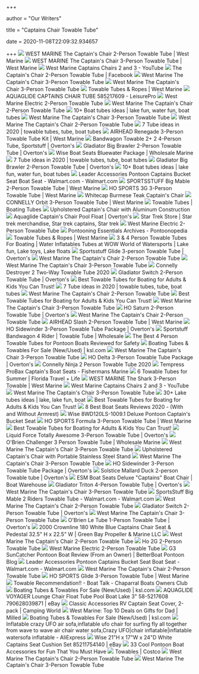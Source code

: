 +++
        
author = "Our Writers"
        
title = "Captains Chair Towable Tube"
        
date = 2020-11-08T22:09:32.934657
        
+++
[ ![](https://newcontent.westmarine.com/content/images/catalog/full/18459230_FUL.jpg)](https://newcontent.westmarine.com/content/images/catalog/full/18459230_FUL.jpg) WEST MARINE The Captain's Chair 2-Person Towable Tube | West Marine
[ ![](https://newcontent.westmarine.com/content/images/catalog/full/18459248_FUL.jpg)](https://newcontent.westmarine.com/content/images/catalog/full/18459248_FUL.jpg) WEST MARINE The Captain's Chair 3-Person Towable Tube | West Marine
[ ![](https://i.ytimg.com/vi/TLyC_eA0SDo/maxresdefault.jpg)](https://i.ytimg.com/vi/TLyC_eA0SDo/maxresdefault.jpg) West Marine Captains Chairs 2 and 3 - YouTube
[ ![](https://lookaside.fbsbx.com/lookaside/crawler/media/?media_id=2304774466275856)](https://lookaside.fbsbx.com/lookaside/crawler/media/?media_id=2304774466275856) The Captain's Chair 2-Person Towable Tube | Facebook
[ ![](https://newcontent.westmarine.com/content/images/catalog/large/19101567_LRG.jpg)](https://newcontent.westmarine.com/content/images/catalog/large/19101567_LRG.jpg) West Marine The Captain's Chair 3-Person Towable Tube
[ ![](https://newcontent.westmarine.com/content/images/catalog/large/16959108_LRG.jpg)](https://newcontent.westmarine.com/content/images/catalog/large/16959108_LRG.jpg) West Marine The Captain's Chair 3-Person Towable Tube
[ ![](https://newcontent.westmarine.com/content/images/catalog/full/19362664_FUL.16092019113001.jpg)](https://newcontent.westmarine.com/content/images/catalog/full/19362664_FUL.16092019113001.jpg) Towable Tubes & Ropes | West Marine
[ ![](https://www.leisurepro.com/Image/Product/Large/AGLCCT.jpg)](https://www.leisurepro.com/Image/Product/Large/AGLCCT.jpg) AQUAGLIDE CAPTAINS CHAIR TUBE 585217609 - LeisurePro
[ ![](https://newcontent.westmarine.com/content/images/catalog/large/18237909_LRG.jpg)](https://newcontent.westmarine.com/content/images/catalog/large/18237909_LRG.jpg) West Marine Electric 2-Person Towable Tube
[ ![](https://newcontent.westmarine.com/content/images/catalog/large/18609362_LRG.jpg)](https://newcontent.westmarine.com/content/images/catalog/large/18609362_LRG.jpg) West Marine The Captain's Chair 2-Person Towable Tube
[ ![](https://i.pinimg.com/236x/cf/f2/f6/cff2f6495e87574c1e21f10eb696d012--summer-fun-activities-water-tube.jpg)](https://i.pinimg.com/236x/cf/f2/f6/cff2f6495e87574c1e21f10eb696d012--summer-fun-activities-water-tube.jpg) 10+ Boat tubes ideas | lake fun, water fun, boat tubes
[ ![](https://newcontent.westmarine.com/content/images/catalog/large/16959074_LRG.jpg)](https://newcontent.westmarine.com/content/images/catalog/large/16959074_LRG.jpg) West Marine The Captain's Chair 3-Person Towable Tube
[ ![](https://newcontent.westmarine.com/content/images/catalog/large/14807168.jpg)](https://newcontent.westmarine.com/content/images/catalog/large/14807168.jpg) West Marine The Captain's Chair 2-Person Towable Tube
[ ![](https://i.pinimg.com/236x/0a/61/b2/0a61b2e2252b16ce5077ec63dc75b3f9.jpg)](https://i.pinimg.com/236x/0a/61/b2/0a61b2e2252b16ce5077ec63dc75b3f9.jpg) 7 Tube ideas in 2020 | towable tubes, tube, boat tubes
[ ![](https://newcontent.westmarine.com/content/images/catalog/full/19637404_FUL.16092019083007.jpg)](https://newcontent.westmarine.com/content/images/catalog/full/19637404_FUL.16092019083007.jpg) AIRHEAD Renegade 3-Person Towable Tube Kit | West Marine
[ ![](https://www.overtons.com/dw/image/v2/BCJK_PRD/on/demandware.static/-/Sites-global-master-catalog/default/dw85c0c644/images/large/109537_4.jpg?sw=1350&sh=1000&sm=fit)](https://www.overtons.com/dw/image/v2/BCJK_PRD/on/demandware.static/-/Sites-global-master-catalog/default/dw85c0c644/images/large/109537_4.jpg?sw=1350&sh=1000&sm=fit) Bandwagon Towable 2+ 2 4-Person Tube, Sportstuff | Overton's
[ ![](https://www.overtons.com/dw/image/v2/BCJK_PRD/on/demandware.static/-/Sites-global-master-catalog/default/dw4826c637/images/large/321558_4.jpg?sw=1350&sh=1000&sm=fit)](https://www.overtons.com/dw/image/v2/BCJK_PRD/on/demandware.static/-/Sites-global-master-catalog/default/dw4826c637/images/large/321558_4.jpg?sw=1350&sh=1000&sm=fit) Gladiator Big Brawler 2-Person Towable Tube | Overton's
[ ![](https://cdn11.bigcommerce.com/s-6rtev5owwo/products/227630/images/112606/wd1007-710_lg__17988.1558149783.500.750.jpg?c=2)](https://cdn11.bigcommerce.com/s-6rtev5owwo/products/227630/images/112606/wd1007-710_lg__17988.1558149783.500.750.jpg?c=2) Wise Boat Seats Bluewater Package | Wholesale Marine
[ ![](https://i.pinimg.com/236x/89/42/33/8942333f342a8fba115e96834f19e43b.jpg)](https://i.pinimg.com/236x/89/42/33/8942333f342a8fba115e96834f19e43b.jpg) 7 Tube ideas in 2020 | towable tubes, tube, boat tubes
[ ![](https://www.overtons.com/dw/image/v2/BCJK_PRD/on/demandware.static/-/Sites-global-master-catalog/default/dwfb4a1817/images/large/321558_2.jpg?sw=1350&sh=1000&sm=fit)](https://www.overtons.com/dw/image/v2/BCJK_PRD/on/demandware.static/-/Sites-global-master-catalog/default/dwfb4a1817/images/large/321558_2.jpg?sw=1350&sh=1000&sm=fit) Gladiator Big Brawler 2-Person Towable Tube | Overton's
[ ![](https://i.pinimg.com/236x/7b/00/da/7b00da8141b4f152026e6496366dd6db--water-tube-boating-fun.jpg)](https://i.pinimg.com/236x/7b/00/da/7b00da8141b4f152026e6496366dd6db--water-tube-boating-fun.jpg) 10+ Boat tubes ideas | lake fun, water fun, boat tubes
[ ![](https://i5.walmartimages.com/asr/40d4242d-68ea-44d8-9826-abfce4de2cac_1.16fc9bac2c14d0be01d21078baf4d30f.jpeg)](https://i5.walmartimages.com/asr/40d4242d-68ea-44d8-9826-abfce4de2cac_1.16fc9bac2c14d0be01d21078baf4d30f.jpeg) Leader Accessories Pontoon Captains Bucket Seat Boat Seat - Walmart.com -  Walmart.com
[ ![](https://newcontent.westmarine.com/content/images/catalog/large/12990503_LRG.jpg)](https://newcontent.westmarine.com/content/images/catalog/large/12990503_LRG.jpg) SPORTSSTUFF Big Mable 2-Person Towable Tube | West Marine
[ ![](https://newcontent.westmarine.com/content/images/catalog/full/19362854_FUL.04042019103001.jpg)](https://newcontent.westmarine.com/content/images/catalog/full/19362854_FUL.04042019103001.jpg) HO SPORTS 3G 3-Person Towable Tube | West Marine
[ ![](https://www.sailorsams.com/assets/images/60048_JPG%201.jpg)](https://www.sailorsams.com/assets/images/60048_JPG%201.jpg) Whitecap Burmese Teak Captain's Chair
[ ![](https://newcontent.westmarine.com/content/images/catalog/full/19366517_FUL.21052019083021.jpg)](https://newcontent.westmarine.com/content/images/catalog/full/19366517_FUL.21052019083021.jpg) CONNELLY Orbit 3-Person Towable Tube | West Marine
[ ![](https://www.wholesalemarine.com/product_images/uploaded_images/skitubes.jpg)](https://www.wholesalemarine.com/product_images/uploaded_images/skitubes.jpg) Towable Tubes | Boating Tubes
[ ![](https://www.sailorsams.com/assets/images/arrigoni/chairs/tcc-captain-chair.jpg)](https://www.sailorsams.com/assets/images/arrigoni/chairs/tcc-captain-chair.jpg) Upholstered Captain's Chair with Aluminum Construction
[ ![](https://www.overtons.com/dw/image/v2/BCJK_PRD/on/demandware.static/-/Sites-global-master-catalog/default/dwd2e4c39b/images/large/330944_2.jpg?sw=1350&sh=1000&sm=fit)](https://www.overtons.com/dw/image/v2/BCJK_PRD/on/demandware.static/-/Sites-global-master-catalog/default/dwd2e4c39b/images/large/330944_2.jpg?sw=1350&sh=1000&sm=fit) Aquaglide Captain's Chair Pool Float | Overton's
[ ![](https://i.pinimg.com/originals/7c/f2/fb/7cf2fbb71584bd3c333ce76b66015e6e.jpg)](https://i.pinimg.com/originals/7c/f2/fb/7cf2fbb71584bd3c333ce76b66015e6e.jpg) Star Trek Store | Star trek merchandise, Star trek captains, Star trek
[ ![](https://newcontent.westmarine.com/content/images/catalog/large/16207508_LRG.jpeg)](https://newcontent.westmarine.com/content/images/catalog/large/16207508_LRG.jpeg) West Marine Electric 2-Person Towable Tube
[ ![](https://pontoonopedia.com/wp-content/uploads/2019/03/pontoon-captains-chair-320x202.jpg)](https://pontoonopedia.com/wp-content/uploads/2019/03/pontoon-captains-chair-320x202.jpg) Pontooning Essentials Archives - Pontoonopedia
[ ![](https://newcontent.westmarine.com/content/images/catalog/full/19362847_FUL.04042019100008.jpg)](https://newcontent.westmarine.com/content/images/catalog/full/19362847_FUL.04042019100008.jpg) Towable Tubes & Ropes | West Marine
[ ![](https://i.pinimg.com/originals/c0/f2/51/c0f25198101da8a5d5fb68254749065e.jpg)](https://i.pinimg.com/originals/c0/f2/51/c0f25198101da8a5d5fb68254749065e.jpg) 3 & 4 Person Towable Tubes For Boating | Water Inflatables Tubes at WOW  World of Watersports | Lake fun, Lake toys, Lake floats
[ ![](https://www.overtons.com/dw/image/v2/BCJK_PRD/on/demandware.static/-/Sites-global-master-catalog/default/dwe2dd8009/images/large/311163_3.jpg?sw=1350&sh=1000&sm=fit)](https://www.overtons.com/dw/image/v2/BCJK_PRD/on/demandware.static/-/Sites-global-master-catalog/default/dwe2dd8009/images/large/311163_3.jpg?sw=1350&sh=1000&sm=fit) Sportsstuff Glide 3-person Towable Tube | Overton's
[ ![](https://newcontent.westmarine.com/content/images/catalog/large/18459198_LRG.jpg)](https://newcontent.westmarine.com/content/images/catalog/large/18459198_LRG.jpg) West Marine The Captain's Chair 2-Person Towable Tube
[ ![](https://newcontent.westmarine.com/content/images/catalog/large/15100050_LRG.jpg)](https://newcontent.westmarine.com/content/images/catalog/large/15100050_LRG.jpg) West Marine The Captain's Chair 3-Person Towable Tube
[ ![](https://cdn11.bigcommerce.com/s-6rtev5owwo/images/stencil/1280x1280/products/283654/186737/2020-Destroyer-2__53392.1571769796.jpg?c=2)](https://cdn11.bigcommerce.com/s-6rtev5owwo/images/stencil/1280x1280/products/283654/186737/2020-Destroyer-2__53392.1571769796.jpg?c=2) Connelly Destroyer 2 Two-Way Towable Tube 2020
[ ![](https://www.overtons.com/dw/image/v2/BCJK_PRD/on/demandware.static/-/Sites-global-master-catalog/default/dw5e6762ef/images/large/109583_3.jpg?sw=1350&sh=1000&sm=fit)](https://www.overtons.com/dw/image/v2/BCJK_PRD/on/demandware.static/-/Sites-global-master-catalog/default/dw5e6762ef/images/large/109583_3.jpg?sw=1350&sh=1000&sm=fit) Gladiator Switch 2-Person Towable Tube | Overton's
[ ![](https://pontoonopedia.com/wp-content/uploads/2018/09/best-towable-tubes.jpg)](https://pontoonopedia.com/wp-content/uploads/2018/09/best-towable-tubes.jpg) Best Towable Tubes for Boating for Adults & Kids You Can Trust!
[ ![](https://i.pinimg.com/236x/69/e9/bc/69e9bc335b34b619af47edd1fb9a6d59.jpg)](https://i.pinimg.com/236x/69/e9/bc/69e9bc335b34b619af47edd1fb9a6d59.jpg) 7 Tube ideas in 2020 | towable tubes, tube, boat tubes
[ ![](https://newcontent.westmarine.com/content/images/catalog/large/16225260_LRG.jpeg)](https://newcontent.westmarine.com/content/images/catalog/large/16225260_LRG.jpeg) West Marine The Captain's Chair 2-Person Towable Tube
[ ![](https://pontoonopedia.com/wp-content/uploads/2018/09/booster-ball.jpg)](https://pontoonopedia.com/wp-content/uploads/2018/09/booster-ball.jpg) Best Towable Tubes for Boating for Adults & Kids You Can Trust!
[ ![](https://newcontent.westmarine.com/content/images/catalog/large/19101500_LRG.jpg)](https://newcontent.westmarine.com/content/images/catalog/large/19101500_LRG.jpg) West Marine The Captain's Chair 3-Person Towable Tube
[ ![](https://www.overtons.com/dw/image/v2/BCJK_PRD/on/demandware.static/-/Sites-global-master-catalog/default/dwfca778f3/images/large/331027_9.jpg?sw=1350&sh=1000&sm=fit)](https://www.overtons.com/dw/image/v2/BCJK_PRD/on/demandware.static/-/Sites-global-master-catalog/default/dwfca778f3/images/large/331027_9.jpg?sw=1350&sh=1000&sm=fit) HO Saturn 2-Person Towable Tube | Overton's
[ ![](https://newcontent.westmarine.com/content/images/catalog/large/16225278_LRG.jpeg)](https://newcontent.westmarine.com/content/images/catalog/large/16225278_LRG.jpeg) West Marine The Captain's Chair 2-Person Towable Tube
[ ![](https://newcontent.westmarine.com/content/images/catalog/full/19779552_FUL.01102019033053.jpg)](https://newcontent.westmarine.com/content/images/catalog/full/19779552_FUL.01102019033053.jpg) AIRHEAD Slash 2-Person Towable Tube | West Marine
[ ![](https://www.overtons.com/dw/image/v2/BCJK_PRD/on/demandware.static/-/Sites-global-master-catalog/default/dw9ddb52b5/images/large/331947_1.jpg?sw=1350&sh=1000&sm=fit)](https://www.overtons.com/dw/image/v2/BCJK_PRD/on/demandware.static/-/Sites-global-master-catalog/default/dw9ddb52b5/images/large/331947_1.jpg?sw=1350&sh=1000&sm=fit) HO Sidewinder 3-Person Towable Tube Package | Overton's
[ ![](https://cdn11.bigcommerce.com/s-6rtev5owwo/images/stencil/1280x1280/products/218079/100847/K-T-53-1620_lg__37354.1558117234.jpg?c=2)](https://cdn11.bigcommerce.com/s-6rtev5owwo/images/stencil/1280x1280/products/218079/100847/K-T-53-1620_lg__37354.1558117234.jpg?c=2) Sportstuff Bandwagon 4 Rider | Towable Tube | Wholesale
[ ![](https://pontoonopedia.com/wp-content/uploads/2018/02/bandwagon-2x2.jpg)](https://pontoonopedia.com/wp-content/uploads/2018/02/bandwagon-2x2.jpg) The Best 4 Person Towable Tubes for Pontoon Boats Reviewed for Safety
[ ![](https://img.ksl.com/mx/mplace-classifieds.ksl.com/718304-1603408280-808092.JPG?filter=marketplace/400x300_cropped)](https://img.ksl.com/mx/mplace-classifieds.ksl.com/718304-1603408280-808092.JPG?filter=marketplace/400x300_cropped) Boating Tubes & Towables For Sale (New/Used) | ksl.com
[ ![](https://newcontent.westmarine.com/content/images/catalog/large/17952706_LRG.jpg)](https://newcontent.westmarine.com/content/images/catalog/large/17952706_LRG.jpg) West Marine The Captain's Chair 3-Person Towable Tube
[ ![](https://www.overtons.com/dw/image/v2/BCJK_PRD/on/demandware.static/-/Sites-global-master-catalog/default/dw6977cc38/images/large/109595_3.jpg?sw=1350&sh=1000&sm=fit)](https://www.overtons.com/dw/image/v2/BCJK_PRD/on/demandware.static/-/Sites-global-master-catalog/default/dw6977cc38/images/large/109595_3.jpg?sw=1350&sh=1000&sm=fit) HO Delta 3-Person Towable Tube Package | Overton's
[ ![](https://cdn11.bigcommerce.com/s-6rtev5owwo/images/stencil/1280x1280/products/283653/186735/2020-Ninja__15180.1571769814.jpg?c=2)](https://cdn11.bigcommerce.com/s-6rtev5owwo/images/stencil/1280x1280/products/283653/186735/2020-Ninja__15180.1571769814.jpg?c=2) Connelly Ninja 2 Person Towable Tube 2020
[ ![](https://cdn11.bigcommerce.com/s-6wsfc3toav/images/stencil/1280x1280/products/205763/216646/tempress_probax_captains_chair_68350_1__68590.1596149299.jpg?c=1)](https://cdn11.bigcommerce.com/s-6wsfc3toav/images/stencil/1280x1280/products/205763/216646/tempress_probax_captains_chair_68350_1__68590.1596149299.jpg?c=1) Tempress ProBax Captain's Boat Seats - Fishermans Marine
[ ![](https://bonnier-ftl-prod.cdn.arcpublishing.com/resizer/k2plZ2dt9KNgT_fe-RsO_3Tqm5Q=/1200x628/smart/arc-anglerfish-arc2-prod-bonnier.s3.amazonaws.com/public/GSA45B2DMI4L4LNYTVQAM2B7AE.jpg)](https://bonnier-ftl-prod.cdn.arcpublishing.com/resizer/k2plZ2dt9KNgT_fe-RsO_3Tqm5Q=/1200x628/smart/arc-anglerfish-arc2-prod-bonnier.s3.amazonaws.com/public/GSA45B2DMI4L4LNYTVQAM2B7AE.jpg) 6 Towable Tubes for Summer | Florida Travel + Life
[ ![](https://newcontent.westmarine.com/content/images/catalog/full/19776178_FUL.25112019100037.jpg)](https://newcontent.westmarine.com/content/images/catalog/full/19776178_FUL.25112019100037.jpg) WEST MARINE The Shark 3-Person Towable | West Marine
[ ![](https://i.ytimg.com/vi/tCWHglWK9GI/hqdefault.jpg)](https://i.ytimg.com/vi/tCWHglWK9GI/hqdefault.jpg) West Marine Captains Chairs 2 and 3 - YouTube
[ ![](https://newcontent.westmarine.com/content/images/catalog/large/16207516_LRG.jpeg)](https://newcontent.westmarine.com/content/images/catalog/large/16207516_LRG.jpeg) West Marine The Captain's Chair 3-Person Towable Tube
[ ![](https://i.pinimg.com/236x/48/02/a2/4802a2990f479d6ee39d1ded80af7db8--pontoon-boats-pontoon-boat-ideas.jpg)](https://i.pinimg.com/236x/48/02/a2/4802a2990f479d6ee39d1ded80af7db8--pontoon-boats-pontoon-boat-ideas.jpg) 30+ Lake tubes ideas | lake, lake fun, boat
[ ![](https://i.ytimg.com/vi/Cp9Dn_4RRME/maxresdefault.jpg)](https://i.ytimg.com/vi/Cp9Dn_4RRME/maxresdefault.jpg) Best Towable Tubes for Boating for Adults & Kids You Can Trust!
[ ![](https://www.themarinemag.com/wp-content/uploads/2019/06/Seamander-S1040-Captains-Chair-Pontoon-Boat-Seat.jpg)](https://www.themarinemag.com/wp-content/uploads/2019/06/Seamander-S1040-Captains-Chair-Pontoon-Boat-Seat.jpg) 8 Best Boat Seats Reviews 2020 - (With and Without Armrest)
[ ![](https://cdn11.bigcommerce.com/s-6rtev5owwo/products/230051/images/185046/WIS-8WD120LS-1009_White-Navy-Blue__74220.1558352730.500.750.jpg?c=2)](https://cdn11.bigcommerce.com/s-6rtev5owwo/products/230051/images/185046/WIS-8WD120LS-1009_White-Navy-Blue__74220.1558352730.500.750.jpg?c=2) Wise 8WD120LS-1009.1 Deluxe Pontoon Captain's Bucket Seat
[ ![](https://newcontent.westmarine.com/content/images/catalog/full/16246183_FUL.jpeg)](https://newcontent.westmarine.com/content/images/catalog/full/16246183_FUL.jpeg) HO SPORTS Formula 3-Person Towable Tube | West Marine
[ ![](https://pontoonopedia.com/wp-content/uploads/2018/09/chariot-tube.jpg)](https://pontoonopedia.com/wp-content/uploads/2018/09/chariot-tube.jpg) Best Towable Tubes for Boating for Adults & Kids You Can Trust!
[ ![](https://www.overtons.com/dw/image/v2/BCJK_PRD/on/demandware.static/-/Sites-global-master-catalog/default/dw8df08bc0/images/large/312852_3.jpg?sw=1350&sh=1000&sm=fit)](https://www.overtons.com/dw/image/v2/BCJK_PRD/on/demandware.static/-/Sites-global-master-catalog/default/dw8df08bc0/images/large/312852_3.jpg?sw=1350&sh=1000&sm=fit) Liquid Force Totally Awesome 3-Person Towable Tube | Overton's
[ ![](https://cdn11.bigcommerce.com/s-6rtev5owwo/images/stencil/1280x1280/products/280790/181611/Challenger-3__92818.1558341167.jpg?c=2)](https://cdn11.bigcommerce.com/s-6rtev5owwo/images/stencil/1280x1280/products/280790/181611/Challenger-3__92818.1558341167.jpg?c=2) O'Brien Challenger 3 Person Towable Tube | Wholesale Marine
[ ![](https://newcontent.westmarine.com/content/images/catalog/large/13565544_LRG.jpg)](https://newcontent.westmarine.com/content/images/catalog/large/13565544_LRG.jpg) West Marine The Captain's Chair 3-Person Towable Tube
[ ![](https://www.sailorsams.com/thumbnail.asp?file=assets/images/arrigoni/chairs/capchair-16standsm.jpg&maxx=300&maxy=300)](https://www.sailorsams.com/thumbnail.asp?file=assets/images/arrigoni/chairs/capchair-16standsm.jpg&maxx=300&maxy=300) Upholstered Captain's Chair with Portable Stainless Steel Stand
[ ![](https://newcontent.westmarine.com/content/images/catalog/large/13565387_LRG.jpg)](https://newcontent.westmarine.com/content/images/catalog/large/13565387_LRG.jpg) West Marine The Captain's Chair 3-Person Towable Tube
[ ![](https://www.overtons.com/dw/image/v2/BCJK_PRD/on/demandware.static/-/Sites-global-master-catalog/default/dw31c195f4/images/large/331947_4.jpg?sw=1350&sh=1000&sm=fit)](https://www.overtons.com/dw/image/v2/BCJK_PRD/on/demandware.static/-/Sites-global-master-catalog/default/dw31c195f4/images/large/331947_4.jpg?sw=1350&sh=1000&sm=fit) HO Sidewinder 3-Person Towable Tube Package | Overton's
[ ![](https://www.overtons.com/dw/image/v2/BCJK_PRD/on/demandware.static/-/Sites-global-master-catalog/default/dwc04074f1/images/large/311106_6.jpg?sw=1350&sh=1000&sm=fit)](https://www.overtons.com/dw/image/v2/BCJK_PRD/on/demandware.static/-/Sites-global-master-catalog/default/dwc04074f1/images/large/311106_6.jpg?sw=1350&sh=1000&sm=fit) Solstice Mallard Duck 2-person Towable tube | Overton's
[ ![](https://cdn10.bigcommerce.com/s-ydm181c/products/6294/images/16911/rwbmarine-boat-seat-rwb5058__66806.1528514125.1280.1280.jpg?c=2)](https://cdn10.bigcommerce.com/s-ydm181c/products/6294/images/16911/rwbmarine-boat-seat-rwb5058__66806.1528514125.1280.1280.jpg?c=2) ESM Boat Seats Deluxe "Captains" Boat Chair | Boat Warehouse
[ ![](https://www.overtons.com/dw/image/v2/BCJK_PRD/on/demandware.static/-/Sites-global-master-catalog/default/dw13a22f1a/images/large/357412_4.jpg?sw=1350&sh=1000&sm=fit)](https://www.overtons.com/dw/image/v2/BCJK_PRD/on/demandware.static/-/Sites-global-master-catalog/default/dw13a22f1a/images/large/357412_4.jpg?sw=1350&sh=1000&sm=fit) Gladiator Triton 4-Person Towable Tube | Overton's
[ ![](https://newcontent.westmarine.com/content/images/catalog/large/16207482_LRG.jpeg)](https://newcontent.westmarine.com/content/images/catalog/large/16207482_LRG.jpeg) West Marine The Captain's Chair 3-Person Towable Tube
[ ![](https://i5.walmartimages.com/asr/531585fd-36cb-42d6-b5c0-40cfea686372_1.5e0802544e1943a05a04079e9edcecab.jpeg)](https://i5.walmartimages.com/asr/531585fd-36cb-42d6-b5c0-40cfea686372_1.5e0802544e1943a05a04079e9edcecab.jpeg) SportsStuff Big Mable 2 Riders Towable Tube - Walmart.com - Walmart.com
[ ![](https://newcontent.westmarine.com/content/images/catalog/large/18459222_LRG.jpg)](https://newcontent.westmarine.com/content/images/catalog/large/18459222_LRG.jpg) West Marine The Captain's Chair 2-Person Towable Tube
[ ![](https://www.overtons.com/dw/image/v2/BCJK_PRD/on/demandware.static/-/Sites-global-master-catalog/default/dw7771bc00/images/large/109583_1.jpg?sw=1350&sh=1000&sm=fit)](https://www.overtons.com/dw/image/v2/BCJK_PRD/on/demandware.static/-/Sites-global-master-catalog/default/dw7771bc00/images/large/109583_1.jpg?sw=1350&sh=1000&sm=fit) Gladiator Switch 2-Person Towable Tube | Overton's
[ ![](https://newcontent.westmarine.com/content/images/catalog/large/19101526_LRG.jpg)](https://newcontent.westmarine.com/content/images/catalog/large/19101526_LRG.jpg) West Marine The Captain's Chair 3-Person Towable Tube
[ ![](https://www.overtons.com/dw/image/v2/BCJK_PRD/on/demandware.static/-/Sites-global-master-catalog/default/dw964e896e/images/large/109543_2.jpg?sw=1350&sh=1000&sm=fit)](https://www.overtons.com/dw/image/v2/BCJK_PRD/on/demandware.static/-/Sites-global-master-catalog/default/dw964e896e/images/large/109543_2.jpg?sw=1350&sh=1000&sm=fit) O'Brien Le Tube 1-Person Towable Tube | Overton's
[ ![](https://assets.suredone.com/2479/media-photos/gb597781453-2000-crownline-180-white-blue-captains-chair-seat-pedestal-325-h-x-225-w.png)](https://assets.suredone.com/2479/media-photos/gb597781453-2000-crownline-180-white-blue-captains-chair-seat-pedestal-325-h-x-225-w.png) 2000 Crownline 180 White Blue Captains Chair Seat & Pedestal 32.5" H x  22.5" W | Green Bay Propeller & Marine LLC
[ ![](https://newcontent.westmarine.com/content/images/catalog/large/15100035_LRG.jpg)](https://newcontent.westmarine.com/content/images/catalog/large/15100035_LRG.jpg) West Marine The Captain's Chair 2-Person Towable Tube
[ ![](https://summitsports.scene7.com/is/image/SummitSports/557892_557892_1?$max$)](https://summitsports.scene7.com/is/image/SummitSports/557892_557892_1?$max$) Ho 2G 2-Person Towable Tube
[ ![](https://newcontent.westmarine.com/content/images/catalog/large/18237917_LRG.jpg)](https://newcontent.westmarine.com/content/images/catalog/large/18237917_LRG.jpg) West Marine Electric 2-Person Towable Tube
[ ![](https://betterboat.com/pontoon/wp-content/uploads/sites/2/2014/09/IMG_3480-1-e1487886364150.jpg)](https://betterboat.com/pontoon/wp-content/uploads/sites/2/2014/09/IMG_3480-1-e1487886364150.jpg) G3 SunCatcher Pontoon Boat Review (From an Owner) | BetterBoat Pontoon Blog
[ ![](https://i5.walmartimages.com/asr/7138ffdf-1038-48b5-b1a5-5c069db2d526_1.1749f994d85d8e7a2754d19e682fcb97.jpeg)](https://i5.walmartimages.com/asr/7138ffdf-1038-48b5-b1a5-5c069db2d526_1.1749f994d85d8e7a2754d19e682fcb97.jpeg) Leader Accessories Pontoon Captains Bucket Seat Boat Seat - Walmart.com -  Walmart.com
[ ![](https://newcontent.westmarine.com/content/images/catalog/large/18459206_LRG.jpg)](https://newcontent.westmarine.com/content/images/catalog/large/18459206_LRG.jpg) West Marine The Captain's Chair 2-Person Towable Tube
[ ![](https://newcontent.westmarine.com/content/images/catalog/full/19362870_FUL.20052019013002.jpg)](https://newcontent.westmarine.com/content/images/catalog/full/19362870_FUL.20052019013002.jpg) HO SPORTS Glide 3-Person Towable Tube | West Marine
[ ![](http://i1241.photobucket.com/albums/gg513/dkcoker/Lake%202015/Resize2_zpsllawzzua.jpg)](http://i1241.photobucket.com/albums/gg513/dkcoker/Lake%202015/Resize2_zpsllawzzua.jpg) Towable Recommendation!! - Boat Talk - Chaparral Boats Owners Club
[ ![](https://img.ksl.com/mx/mplace-classifieds.ksl.com/33342-1600392015-894538.jpg?filter=marketplace/400x300_cropped)](https://img.ksl.com/mx/mplace-classifieds.ksl.com/33342-1600392015-894538.jpg?filter=marketplace/400x300_cropped) Boating Tubes & Towables For Sale (New/Used) | ksl.com
[ ![](https://i.ebayimg.com/images/g/cTYAAOSwLq5ascY~/s-l300.jpg)](https://i.ebayimg.com/images/g/cTYAAOSwLq5ascY~/s-l300.jpg) AQUAGLIDE VOYAGER Lounge Chair Float Tube Pool Boat Lake 3" 58-5217608  790628039871 | eBay
[ ![](https://www.campingworld.com/dw/image/v2/BCJK_PRD/on/demandware.static/-/Sites-global-master-catalog/default/dwbc2603ae/images/large/115246_3.jpg?sw=1350&sh=1000&sm=fit)](https://www.campingworld.com/dw/image/v2/BCJK_PRD/on/demandware.static/-/Sites-global-master-catalog/default/dwbc2603ae/images/large/115246_3.jpg?sw=1350&sh=1000&sm=fit) Classic Accessories RV Captain Seat Cover, 2-pack | Camping World
[ ![](https://images.milled.com/2019-06-13/NBYg9ahWavWpFC_S/Rx6hO1GTvfCi.jpg)](https://images.milled.com/2019-06-13/NBYg9ahWavWpFC_S/Rx6hO1GTvfCi.jpg) West Marine: Top 10 Deals on Gifts for Dad | Milled
[ ![](https://img.ksl.com/mx/mplace-classifieds.ksl.com/2062261-1598089461-147539.JPG?filter=marketplace/400x300_cropped)](https://img.ksl.com/mx/mplace-classifieds.ksl.com/2062261-1598089461-147539.JPG?filter=marketplace/400x300_cropped) Boating Tubes & Towables For Sale (New/Used) | ksl.com
[ ![](https://ae01.alicdn.com/kf/HTB1Y4XkXYwrBKNjSZPcq6xpapXaS.jpg_q50.jpg)](https://ae01.alicdn.com/kf/HTB1Y4XkXYwrBKNjSZPcq6xpapXaS.jpg_q50.jpg) Inflatable crazy UFO air sofa,inflatable ufo chair for surfing fly all  together from wave to wave air chair water sofa,Crazy UFO|chair  inflatable|inflatable watersofa inflatable - AliExpress
[ ![](https://i.ebayimg.com/images/g/A3EAAOSw4cFeMBNY/s-l300.jpg)](https://i.ebayimg.com/images/g/A3EAAOSw4cFeMBNY/s-l300.jpg) Wise 21"H x 17"W x 24"D White Captains Seat Cushion Set 85211754140 | eBay
[ ![](https://pontoonopedia.com/wp-content/uploads/2018/04/pontoon-boat-accessories.jpg)](https://pontoonopedia.com/wp-content/uploads/2018/04/pontoon-boat-accessories.jpg) 33 Cool Pontoon Boat Accessories for Fun That You Must Have
[ ![](https://images.costco-static.com/ImageDelivery/imageService?profileId=12026540&imageId=100391061-847__1&recipeName=350)](https://images.costco-static.com/ImageDelivery/imageService?profileId=12026540&imageId=100391061-847__1&recipeName=350) Towables | Costco
[ ![](https://newcontent.westmarine.com/content/images/catalog/large/15100043_LRG.jpg)](https://newcontent.westmarine.com/content/images/catalog/large/15100043_LRG.jpg) West Marine The Captain's Chair 2-Person Towable Tube
[ ![](https://newcontent.westmarine.com/content/images/catalog/large/17988684_2_LRG.jpg)](https://newcontent.westmarine.com/content/images/catalog/large/17988684_2_LRG.jpg) West Marine The Captain's Chair 3-Person Towable Tube
